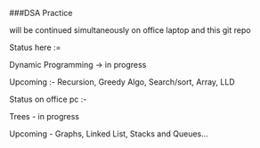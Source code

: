 ###DSA Practice


will be continued simultaneously on office laptop and this git repo

Status here :=

Dynamic Programming -> in progress

Upcoming :- Recursion, Greedy Algo, Search/sort, Array, LLD

Status on office pc :- 

Trees - in progress

Upcoming - Graphs, Linked List, Stacks and Queues...

